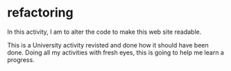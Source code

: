 # refactoring

In this activity, I am to alter the code to make this web site readable.

This is a University activity revisted and done how it should have been done.
Doing all my activities with fresh eyes, this is going to help me learn a progress.
